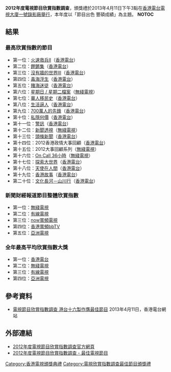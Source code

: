 **2012年度電視節目欣賞指數調查**，頒獎禮於2013年4月11日下午3點在[香港電台電視大廈一號錄影廠舉行](https://zh.wikipedia.org/wiki/香港電台電視大廈 "wikilink")，本年度以「節目出色
豐碩成績」為主題。 __NOTOC__

## 結果

### 最高欣賞指數的節目

  - 第一位：[火速救兵II](../Page/火速救兵II.md "wikilink")（[香港電台](../Page/香港電台.md "wikilink")）
  - 第二位：[鏗鏘集](../Page/鏗鏘集.md "wikilink")（[香港電台](../Page/香港電台.md "wikilink")）
  - 第三位：[沒有牆的世界III](../Page/沒有牆的世界.md "wikilink")（[香港電台](../Page/香港電台.md "wikilink")）
  - 第四位：[毒海浮生](../Page/毒海浮生.md "wikilink")（[香港電台](../Page/香港電台.md "wikilink")）
  - 第五位：[賭海迷徒](https://zh.wikipedia.org/wiki/賭海迷徒 "wikilink")（[香港電台](../Page/香港電台.md "wikilink")）
  - 第六位：[星期日 /
    星期二檔案](https://zh.wikipedia.org/wiki/星期X檔案 "wikilink")（[無綫電視](https://zh.wikipedia.org/wiki/無綫電視 "wikilink")）
  - 第七位：[華人移民史](https://zh.wikipedia.org/wiki/華人移民史 "wikilink")（[香港電台](../Page/香港電台.md "wikilink")）
  - 第八位：[生活逼人](https://zh.wikipedia.org/wiki/生活逼人 "wikilink")（[香港電台](../Page/香港電台.md "wikilink")）
  - 第九位：[700萬人的先鋒](https://zh.wikipedia.org/wiki/700萬人的先鋒 "wikilink")（[香港電台](../Page/香港電台.md "wikilink")）
  - 第十位：[私隱何價](https://zh.wikipedia.org/wiki/私隱何價 "wikilink")（[香港電台](../Page/香港電台.md "wikilink")）
  - 第十一位：[警訊](../Page/警訊.md "wikilink")（[香港電台](../Page/香港電台.md "wikilink")）
  - 第十二位：[新聞透視](../Page/新聞透視.md "wikilink")（[無綫電視](https://zh.wikipedia.org/wiki/無綫電視 "wikilink")）
  - 第十三位：[頭條新聞](https://zh.wikipedia.org/wiki/頭條新聞_\(香港電台\) "wikilink")（[香港電台](../Page/香港電台.md "wikilink")）
  - 第十四位：2012香港政情大事回顧（[香港電台](../Page/香港電台.md "wikilink")）
  - 第十五位：2012大事回顧系列（[無綫電視](https://zh.wikipedia.org/wiki/無綫電視 "wikilink")）
  - 第十六位：[On Call
    36小時](../Page/On_Call_36小時.md "wikilink")（[無綫電視](https://zh.wikipedia.org/wiki/無綫電視 "wikilink")）
  - 第十七位：[探索大世界](https://zh.wikipedia.org/wiki/探索大世界 "wikilink")（[香港電台](../Page/香港電台.md "wikilink")）
  - 第十八位：[天使在人間](../Page/天使在人間.md "wikilink")（[香港電台](../Page/香港電台.md "wikilink")）
  - 第十九位：[香港故事](../Page/香港故事.md "wikilink")（[香港電台](../Page/香港電台.md "wikilink")）
  - 第二十位：[文化長河－山川行](https://zh.wikipedia.org/wiki/文化長河－山川行 "wikilink")（[香港電台](../Page/香港電台.md "wikilink")）

### 新聞財經報道節目整體欣賞指數

  - 第一位：[無綫電視](https://zh.wikipedia.org/wiki/無綫電視 "wikilink")
  - 第二位：[有線電視](../Page/香港有線電視.md "wikilink")
  - 第三位：[now寬頻電視](https://zh.wikipedia.org/wiki/now寬頻電視 "wikilink")
  - 第四位：[香港寬頻bbTV](../Page/香港寬頻bbTV.md "wikilink")
  - 第五位：[亞洲電視](../Page/亞洲電視.md "wikilink")

### 全年最高平均欣賞指數大獎

  - 第一位：[香港電台](../Page/香港電台.md "wikilink")
  - 第二位：[無綫電視](https://zh.wikipedia.org/wiki/無綫電視 "wikilink")
  - 第三位：[有線電視](../Page/香港有線電視.md "wikilink")
  - 第四位：[亞洲電視](../Page/亞洲電視.md "wikilink")

## 參考資料

  - [電視節目欣賞指數調查
    港台十六製作膺最佳節目](http://app3.rthk.org.hk/press/main.php?id=897)
    2013年4月11日，香港電台網站

## 外部連結

  - [2012年度電視節目欣賞指數調查官方網頁](http://rthk.hk/special/tvai/2012/)
  - [2012年度電視節目欣賞指數調查 - 最佳電視節目](http://rthk.hk/special/tvaiawards2012/)

[Category:香港電視頒獎典禮](https://zh.wikipedia.org/wiki/Category:香港電視頒獎典禮 "wikilink")
[Category:電視欣賞指數調查最佳節目頒獎禮](https://zh.wikipedia.org/wiki/Category:電視欣賞指數調查最佳節目頒獎禮 "wikilink")